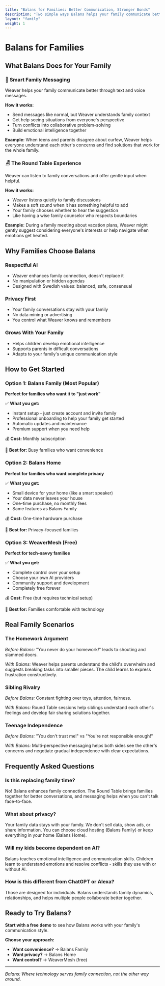 ```yaml
---
title: "Balans for Families: Better Communication, Stronger Bonds"
description: "Two simple ways Balans helps your family communicate better and resolve conflicts with AI that respects your privacy"
layout: "family"
weight: 1
---
```


# Balans for Families

## What Balans Does for Your Family

### 💬 **Smart Family Messaging**
Weaver helps your family communicate better through text and voice messages.

**How it works:**
- Send messages like normal, but Weaver understands family context
- Get help seeing situations from everyone's perspective
- Turn conflicts into collaborative problem-solving
- Build emotional intelligence together

**Example:** When teens and parents disagree about curfew, Weaver helps everyone understand each other's concerns and find solutions that work for the whole family.

### 🪑 **The Round Table Experience**
Weaver can listen to family conversations and offer gentle input when helpful.

**How it works:**
- Weaver listens quietly to family discussions
- Makes a soft sound when it has something helpful to add
- Your family chooses whether to hear the suggestion
- Like having a wise family counselor who respects boundaries

**Example:** During a family meeting about vacation plans, Weaver might gently suggest considering everyone's interests or help navigate when emotions get heated.

## Why Families Choose Balans

### **Respectful AI**
- Weaver enhances family connection, doesn't replace it
- No manipulation or hidden agendas
- Designed with Swedish values: balanced, safe, consensual

### **Privacy First**
- Your family conversations stay with your family
- No data mining or advertising
- You control what Weaver knows and remembers

### **Grows With Your Family**
- Helps children develop emotional intelligence
- Supports parents in difficult conversations
- Adapts to your family's unique communication style

## How to Get Started

### **Option 1: Balans Family (Most Popular)**
**Perfect for families who want it to "just work"**

✅ **What you get:**
- Instant setup - just create account and invite family
- Professional onboarding to help your family get started
- Automatic updates and maintenance
- Premium support when you need help

💰 **Cost:** Monthly subscription

🎯 **Best for:** Busy families who want convenience

### **Option 2: Balans Home**
**Perfect for families who want complete privacy**

✅ **What you get:**
- Small device for your home (like a smart speaker)
- Your data never leaves your house
- One-time purchase, no monthly fees
- Same features as Balans Family

💰 **Cost:** One-time hardware purchase

🎯 **Best for:** Privacy-focused families

### **Option 3: WeaverMesh (Free)**
**Perfect for tech-savvy families**

✅ **What you get:**
- Complete control over your setup
- Choose your own AI providers
- Community support and development
- Completely free forever

💰 **Cost:** Free (but requires technical setup)

🎯 **Best for:** Families comfortable with technology

## Real Family Scenarios

### **The Homework Argument**
*Before Balans:* "You never do your homework!" leads to shouting and slammed doors.

*With Balans:* Weaver helps parents understand the child's overwhelm and suggests breaking tasks into smaller pieces. The child learns to express frustration constructively.

### **Sibling Rivalry**
*Before Balans:* Constant fighting over toys, attention, fairness.

*With Balans:* Round Table sessions help siblings understand each other's feelings and develop fair sharing solutions together.

### **Teenage Independence**
*Before Balans:* "You don't trust me!" vs "You're not responsible enough!"

*With Balans:* Multi-perspective messaging helps both sides see the other's concerns and negotiate gradual independence with clear expectations.

## Frequently Asked Questions

### **Is this replacing family time?**
No! Balans enhances family connection. The Round Table brings families together for better conversations, and messaging helps when you can't talk face-to-face.

### **What about privacy?**
Your family data stays with your family. We don't sell data, show ads, or share information. You can choose cloud hosting (Balans Family) or keep everything in your home (Balans Home).

### **Will my kids become dependent on AI?**
Balans teaches emotional intelligence and communication skills. Children learn to understand emotions and resolve conflicts - skills they use with or without AI.

### **How is this different from ChatGPT or Alexa?**
Those are designed for individuals. Balans understands family dynamics, relationships, and helps multiple people collaborate better together.

## Ready to Try Balans?

**Start with a free demo** to see how Balans works with your family's communication style.

**Choose your approach:**
- **Want convenience?** → Balans Family
- **Want privacy?** → Balans Home  
- **Want control?** → WeaverMesh (free)

---

*Balans: Where technology serves family connection, not the other way around.*
